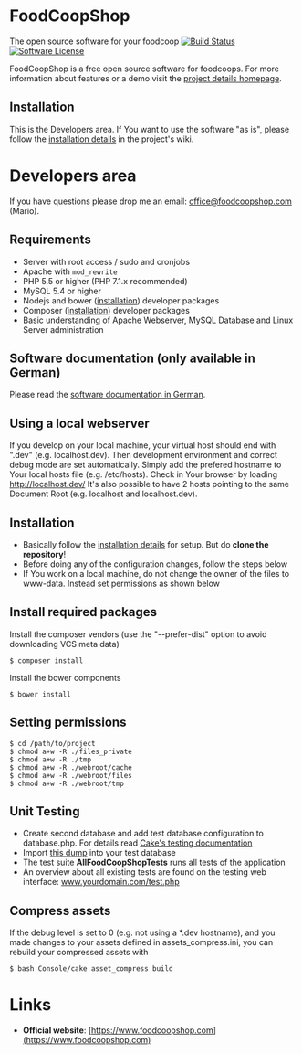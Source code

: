 # FoodCoopShop
The open source software for your foodcoop
[![Build Status](https://travis-ci.org/foodcoopshop/foodcoopshop.svg)](https://travis-ci.org/foodcoopshop/foodcoopshop)
[![Software License](https://img.shields.io/badge/license-MIT-brightgreen.svg?style=flat-square)](LICENSE.txt)

FoodCoopShop is a free open source software for foodcoops. For more information about features or a demo visit the [project details homepage](https://www.foodcoopshop.com/).

## Installation

This is the Developers area. If You want to use the software "as is", please follow the [installation details](https://github.com/foodcoopshop/foodcoopshop/wiki/Installation-details) in the project's wiki.

# Developers area

If you have questions please drop me an email: office@foodcoopshop.com (Mario).


## Requirements
* Server with root access / sudo and cronjobs
* Apache with `mod_rewrite`
* PHP 5.5 or higher (PHP 7.1.x recommended)
* MySQL 5.4 or higher
* Nodejs and bower ([installation](https://www.npmjs.com/package/bower)) developer packages
* Composer ([installation](https://getcomposer.org/download/)) developer packages
* Basic understanding of Apache Webserver, MySQL Database and Linux Server administration

## Software documentation (only available in German)
Please read the [software documentation in German](https://github.com/foodcoopshop/foodcoopshop/wiki/Dokumentation-de).

## Using a local webserver
If you develop on your local machine, your virtual host should end with ".dev" (e.g. localhost.dev). Then development environment and correct debug mode are set automatically. Simply add the prefered hostname to Your local hosts file (e.g. /etc/hosts). Check in Your browser by loading http://localhost.dev/ It's also possible to have 2 hosts pointing to the same Document Root (e.g. localhost and localhost.dev).

## Installation
* Basically follow the [installation details](https://github.com/foodcoopshop/foodcoopshop/wiki/Installation-details) for setup. But do **clone the repository**!
* Before doing any of the configuration changes, follow the steps below
* If You work on a local machine, do not change the owner of the files to www-data. Instead set permissions as shown below

## Install required packages
Install the composer vendors (use the "--prefer-dist" option to avoid downloading VCS meta data)
```
$ composer install
```

Install the bower components
```
$ bower install
```

## Setting permissions
```
$ cd /path/to/project
$ chmod a+w -R ./files_private
$ chmod a+w -R ./tmp
$ chmod a+w -R ./webroot/cache
$ chmod a+w -R ./webroot/files
$ chmod a+w -R ./webroot/tmp
```

## Unit Testing
* Create second database and add test database configuration to database.php. For details read [Cake's testing documentation](http://book.cakephp.org/2.0/en/development/testing.html)
* Import [this dump](Test/test_files/Config/sql/test-db-structure.sql) into your test database
* The test suite **AllFoodCoopShopTests** runs all tests of the application
* An overview about all existing tests are found on the testing web interface: www.yourdomain.com/test.php

## Compress assets
If the debug level is set to 0 (e.g. not using a *.dev hostname), and you made changes to your assets defined in assets_compress.ini, you can rebuild your compressed assets with

```
$ bash Console/cake asset_compress build
```

# Links
* **Official website**: [https://www.foodcoopshop.com](https://www.foodcoopshop.com)
